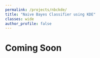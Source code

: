 ```yaml
---
permalink: /projects/nbckde/
title: "Naive Bayes Classifier using KDE"
classes: wide
author_profile: false
---
```


# Coming Soon
